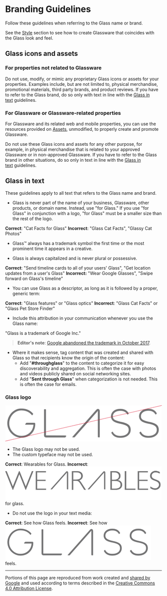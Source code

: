 # Branding Guidelines

Follow these guidelines when referring to the Glass name or brand.

See the [Style](../design/style.md) section to see how to create Glassware that coincides with the Glass look and feel.

## Glass icons and assets

### For properties not related to Glassware

Do not use, modify, or mimic any proprietary Glass icons or assets for your properties. Examples include, but are not limited to, physical merchandise, promotional materials, third party brands, and product reviews. If you have to refer to the Glass brand, do so only with text in line with the [Glass in text](#glass_in_text) guidelines.

### For Glassware or Glassware-related properties

For Glassware and its related web and mobile properties, you can use the resources provided on [Assets](../tools-downloads/downloads), unmodified, to properly create and promote Glassware.

Do not use these Glass icons and assets for any other purpose, for example, in physical merchandise that is related to your approved Glassware or in non-approved Glassware. If you have to refer to the Glass brand in other situations, do so only in text in line with the [Glass in text](#glass_in_text) guidelines.

## Glass in text

These guidelines apply to all text that refers to the Glass name and brand.

-   Glass is never part of the name of your business, Glassware, other products, or domain name. Instead, use "for Glass." If you use "for Glass" in conjunction with a logo, "for Glass" must be a smaller size than the rest of the logo.

**Correct**: "Cat Facts for Glass"
**Incorrect**: "Glass Cat Facts", "Glassy Cat Photos"

-   Glass™ always has a trademark symbol the first time or the most prominent time it appears in a creative.

-   Glass is always capitalized and is never plural or possessive.

**Correct**: "Send timeline cards to all of your users' Glass", "Get location updates from a user's Glass"
**Incorrect:** "Wear Google Glasses", "Swipe forward on Glass's timeline"

-   You can use Glass as a descriptor, as long as it is followed by a proper, generic term:

**Correct**: "Glass features" or "Glass optics"
**Incorrect**: "Glass Cat Facts" or "Glass Pet Store Finder"

-   Include this attribution in your communication whenever you use the Glass name:

"Glass is a trademark of Google Inc."

> **Editor's note**: [Google abandoned the trademark in October 2017](https://trademarks.justia.com/857/23/google-85723835.html).

-   Where it makes sense, tag content that was created and shared with Glass so that recipients know the origin of the content:
	 -   Add "**\#throughglass**" to the content to categorize it for easy discoverability and aggregation. This is often the case with photos and videos publicly shared on social networking sites.
	-   Add "**Sent through Glass**" when categorization is not needed. This is often the case for emails.

### Glass logo

![](../tools-downloads/static/crossed_glass.png)

- The Glass logo may not be used.
- The custom typeface may not be used.

**Correct**: Wearables for Glass.
**Incorrect**: ![](./static/glass_type.png) for glass.

- Do not use the logo in your text media:

**Correct**: See how Glass feels.
**Incorrect**: See how ![](./static/glass.svg) feels.

---

Portions of this page are reproduced from work created and [shared by Google](https://developers.google.com/readme/policies) and used according to terms described in the [Creative Commons 4.0 Attribution License](https://creativecommons.org/licenses/by/4.0/).